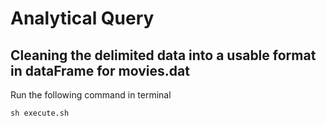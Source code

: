 # Analytical Query
## Cleaning the delimited data into a usable format in dataFrame for movies.dat

Run the following command in terminal
```
sh execute.sh
```
